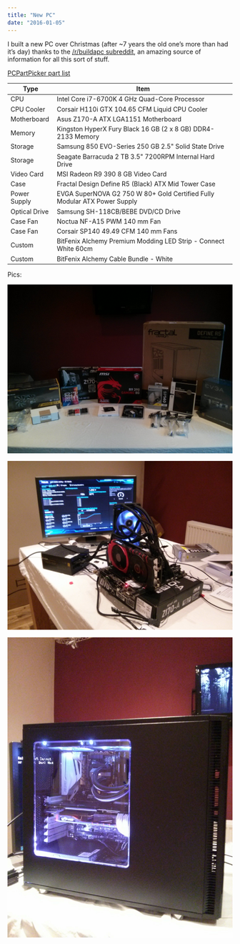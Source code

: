 ```yaml
---
title: "New PC"
date: "2016-01-05"
---
```


I built a new PC over Christmas (after ~7 years the old one’s more than had it’s day) thanks to the [/r/buildapc subreddit](https://www.reddit.com/r/buildapc), an amazing source of information for all this sort of stuff.

[PCPartPicker part list](https://uk.pcpartpicker.com/list/nZVvP6)

| Type          | Item                                                                      |
| ------------- | ------------------------------------------------------------------------- |
| CPU           | Intel Core i7-6700K 4 GHz Quad-Core Processor                             |
| CPU Cooler    | Corsair H110i GTX 104.65 CFM Liquid CPU Cooler                            |
| Motherboard   | Asus Z170-A ATX LGA1151 Motherboard                                       |
| Memory        | Kingston HyperX Fury Black 16 GB (2 x 8 GB) DDR4-2133 Memory              |
| Storage       | Samsung 850 EVO-Series 250 GB 2.5" Solid State Drive                      |
| Storage       | Seagate Barracuda 2 TB 3.5" 7200RPM Internal Hard Drive                   |
| Video Card    | MSI Radeon R9 390 8 GB Video Card                                         |
| Case          | Fractal Design Define R5 (Black) ATX Mid Tower Case                       |
| Power Supply  | EVGA SuperNOVA G2 750 W 80+ Gold Certified Fully Modular ATX Power Supply |
| Optical Drive | Samsung SH-118CB/BEBE DVD/CD Drive                                        |
| Case Fan      | Noctua NF-A15 PWM 140 mm Fan                                              |
| Case Fan      | Corsair SP140 49.49 CFM 140 mm Fans                                       |
| Custom        | BitFenix Alchemy Premium Modding LED Strip - Connect White 60cm           |
| Custom        | BitFenix Alchemy Cab​le Bundle ​- White                                   |

Pics:

![Items laid out in preparation](/posts/new-pc/IMG_20151220_144823.jpg)

![Testing the build before installing it in the case](/posts/new-pc/IMG_20151220_164328.jpg)

![The completed build](/posts/new-pc/IMG_20151221_000527.jpg)
